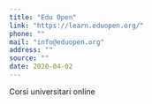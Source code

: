 ```yaml
---
title: "Edu Open"
link: "https://learn.eduopen.org/"
phone: ""
mail: "info@eduopen.org"
address: ""
source: ""
date: 2020-04-02
---
```


Corsi universitari online
